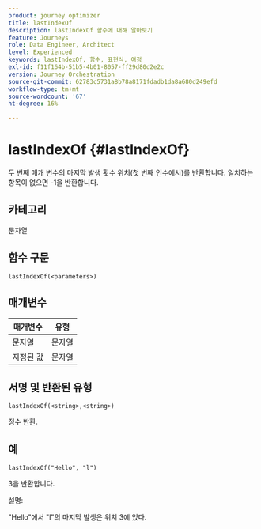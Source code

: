 ```yaml
---
product: journey optimizer
title: lastIndexOf
description: lastIndexOf 함수에 대해 알아보기
feature: Journeys
role: Data Engineer, Architect
level: Experienced
keywords: lastIndexOf, 함수, 표현식, 여정
exl-id: f11f164b-51b5-4b01-8057-ff29d80d2e2c
version: Journey Orchestration
source-git-commit: 62783c5731a8b78a8171fdadb1da8a680d249efd
workflow-type: tm+mt
source-wordcount: '67'
ht-degree: 16%

---
```


# lastIndexOf {#lastIndexOf}

두 번째 매개 변수의 마지막 발생 횟수 위치(첫 번째 인수에서)를 반환합니다. 일치하는 항목이 없으면 -1을 반환합니다.

## 카테고리

문자열

## 함수 구문

`lastIndexOf(<parameters>)`

## 매개변수

| 매개변수 | 유형 |
|-----------|------------------|
| 문자열 | 문자열 |
| 지정된 값 | 문자열 |

## 서명 및 반환된 유형

`lastIndexOf(<string>,<string>)`

정수 반환.

## 예

`lastIndexOf("Hello", "l")`

3을 반환합니다.

설명:

&quot;Hello&quot;에서 &quot;l&quot;의 마지막 발생은 위치 3에 있다.
